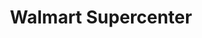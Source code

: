 ---
title: "Walmart Supercenter"
url: /norman/walmart-supercenter-12th-avenue-northeast/
shop: supermarket
---